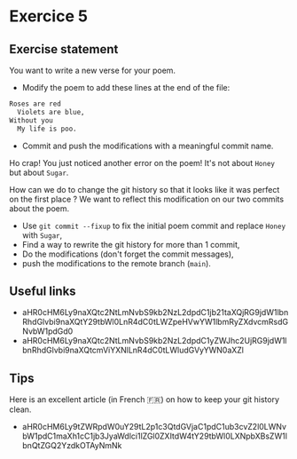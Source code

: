 # Exercice 5

## Exercise statement

You want to write a new verse for your poem.

- Modify the poem to add these lines at the end of the file:

```txt
Roses are red
  Violets are blue,
Without you
  My life is poo.
```

- Commit and push the modifications with a meaningful commit name.

Ho crap! You just noticed another error on the poem! It's not about `Honey` but about `Sugar`.

How can we do to change the git history so that it looks like it was perfect on the first place ?
We want to reflect this modification on our two commits about the poem.

- Use `git commit --fixup` to fix the initial poem commit and replace `Honey` with `Sugar`,
- Find a way to rewrite the git history for more than 1 commit,
- Do the modifications (don't forget the commit messages),
- push the modifications to the remote branch (`main`).

## Useful links

- aHR0cHM6Ly9naXQtc2NtLmNvbS9kb2NzL2dpdC1jb21taXQjRG9jdW1lbnRhdGlvbi9naXQtY29tbWl0LnR4dC0tLWZpeHVwYW1lbmRyZXdvcmRsdGNvbW1pdGd0
- aHR0cHM6Ly9naXQtc2NtLmNvbS9kb2NzL2dpdC1yZWJhc2UjRG9jdW1lbnRhdGlvbi9naXQtcmViYXNlLnR4dC0tLWludGVyYWN0aXZl

## Tips

Here is an excellent article (in French 🇫🇷) on how to keep your git history clean.

- aHR0cHM6Ly9tZWRpdW0uY29tL2p1c3QtdGVjaC1pdC1ub3cvZ2l0LWNvbW1pdC1maXh1cC1jb3JyaWdlci1lZGl0ZXItdW4tY29tbWl0LXNpbXBsZW1lbnQtZGQ2YzdkOTAyNmNk
